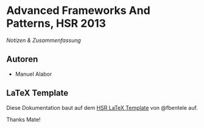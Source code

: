 # Advanced Frameworks And Patterns, HSR 2013
*Notizen & Zusammenfassung*

## Autoren
* Manuel Alabor

## LaTeX Template
Diese Dokumentation baut auf dem [HSR LaTeX Template](https://github.com/fbentele/HSR-LaTex-Template) von @fbentele auf.

Thanks Mate!